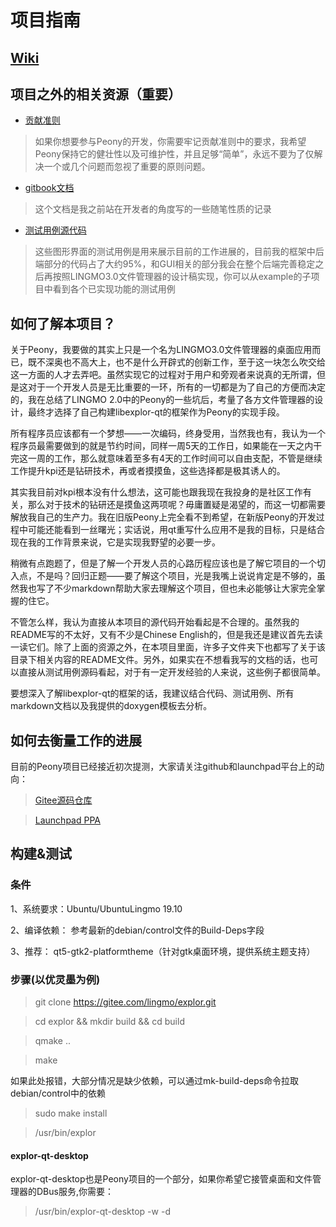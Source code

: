 # 项目指南

## [Wiki](https://gitee.com/lingmo/explor/wiki)

## 项目之外的相关资源（重要）

- [贡献准则](https://github.com/Yue-Lan/explor-qt_development_document/blob/master/contribution-criteria.md)
> 如果你想要参与Peony的开发，你需要牢记贡献准则中的要求，我希望Peony保持它的健壮性以及可维护性，并且足够“简单”，永远不要为了仅解决一个或几个问题而忽视了重要的原则问题。

- [gitbook文档](https://github.com/Yue-Lan/explor-qt_development_document)

> 这个文档是我之前站在开发者的角度写的一些随笔性质的记录
- [测试用例源代码](https://github.com/Yue-Lan/libexplor-qt-development-examples)
> 这些图形界面的测试用例是用来展示目前的工作进展的，目前我的框架中后端部分的代码占了大约95%，和GUI相关的部分我会在整个后端完善稳定之后再按照LINGMO3.0文件管理器的设计稿实现，你可以从example的子项目中看到各个已实现功能的测试用例

## 如何了解本项目？

关于Peony，我要做的其实上只是一个名为LINGMO3.0文件管理器的桌面应用而已，既不深奥也不高大上，也不是什么开辟式的创新工作，至于这一块怎么吹交给这一方面的人才去弄吧。虽然实现它的过程对于用户和旁观者来说真的无所谓，但是这对于一个开发人员是无比重要的一环，所有的一切都是为了自己的方便而决定的，我在总结了LINGMO 2.0中的Peony的一些坑后，考量了各方文件管理器的设计，最终才选择了自己构建libexplor-qt的框架作为Peony的实现手段。

所有程序员应该都有一个梦想——一次编码，终身受用，当然我也有，我认为一个程序员最需要做到的就是节约时间，同样一周5天的工作日，如果能在一天之内干完这一周的工作，那么就意味着至多有4天的工作时间可以自由支配，不管是继续工作提升kpi还是钻研技术，再或者摸摸鱼，这些选择都是极其诱人的。

其实我目前对kpi根本没有什么想法，这可能也跟我现在我投身的是社区工作有关，那么对于技术的钻研还是摸鱼这两项呢？毋庸置疑是渴望的，而这一切都需要解放我自己的生产力。我在旧版Peony上完全看不到希望，在新版Peony的开发过程中可能还能看到一丝曙光；实话说，用qt重写什么应用不是我的目标，只是结合现在我的工作背景来说，它是实现我野望的必要一步。

稍微有点跑题了，但是了解一个开发人员的心路历程应该也是了解它项目的一个切入点，不是吗？回归正题——要了解这个项目，光是我嘴上说说肯定是不够的，虽然我也写了不少markdown帮助大家去理解这个项目，但也未必能够让大家完全掌握的住它。

不管怎么样，我认为直接从本项目的源代码开始看起是不合理的。虽然我的README写的不太好，又有不少是Chinese English的，但是我还是建议首先去读一读它们。除了上面的资源之外，在本项目里面，许多子文件夹下也都写了关于该目录下相关内容的README文件。另外，如果实在不想看我写的文档的话，也可以直接从测试用例源码看起，对于有一定开发经验的人来说，这些例子都很简单。

要想深入了解libexplor-qt的框架的话，我建议结合代码、测试用例、所有markdown文档以及我提供的doxygen模板去分析。

## 如何去衡量工作的进展

目前的Peony项目已经接近初次提测，大家请关注github和launchpad平台上的动向：

> [Gitee源码仓库](https://gitee.com/lingmo/explor)

> [Launchpad PPA](https://launchpad.net/~ubuntulingmo-members/+archive/ubuntu/lingmo3.0
)


## 构建&测试

### 条件
1、系统要求：Ubuntu/UbuntuLingmo 19.10

2、编译依赖： 参考最新的debian/control文件的Build-Deps字段

3、推荐： qt5-gtk2-platformtheme（针对gtk桌面环境，提供系统主题支持）

### 步骤(以优灵墨为例)

> git clone https://gitee.com/lingmo/explor.git

> cd explor && mkdir build && cd build

> qmake ..

> make

如果此处报错，大部分情况是缺少依赖，可以通过mk-build-deps命令拉取debian/control中的依赖

> sudo make install

> /usr/bin/explor

#### explor-qt-desktop
explor-qt-desktop也是Peony项目的一个部分，如果你希望它接管桌面和文件管理器的DBus服务,你需要：

> /usr/bin/explor-qt-desktop -w -d

